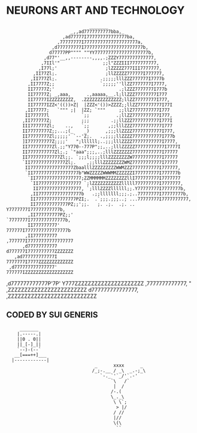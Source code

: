 # NEURONS ART AND TECHNOLOGY

 
                                   _______
                            _,,ad7777777777bba,_
                         ,ad77777I777777777777777ba,
                       ,77777777I77777777777777777777a,
                     ,d777777777I7777777777777777777777b,
                    d77777PP"""" ""YY77777777777777777777b,
                  ,d77"'__,,--------,,,,.;ZZZY7777777777777,
                 ,7IIl'"                ;;l"ZZZIII7777777777,
                ,I77l;'                  ;lZZZZZ777III7777777,
              ,II77Zl;.                  ;llZZZZZ777777I777777,
             ,II777Zl;.                .;;;;;lllZZZ777777I7777b
            ,II7777Z;;                 `;;;;;''llZZ7777777I7777,
            II77777Z;'                        .;lZZZ7777777I777b
            II77777Z; _,aaa,      .,aaaaa,__.l;llZZZ77777777I777
            II77777IZZZZZZZZZ,  .ZZZZZZZZZZZZZZ;llZZ77777777I777,
            II77777IZZ<'(())>Z|  |ZZZ<'())>ZZZZ;;llZZ777777777I77I
           ,II77777;   `""" ;|  |ZZ; `"""     ;;llZ7777777777I777
           II777777l            `;;          .;llZZ7777777777I777,
          ,II777777Z;           ;;;        .;;llZZZ7777777777I777I
          III777777Zl;    ..,   `;;       ,;;lllZZZ77777777777I777
          II77777777Z;;...;(_    _)      ,;;;llZZZZ77777777777I777,
          II77777777Zl;;;;;' `--'Z;.   .,;;;;llZZZZ77777777777I777b
          ]I777777777Z;;;;'   ";llllll;..;;;lllZZZZ77777777777I7777,
          II777777777Zl.;;"Y770--777P";;,..;lllZZZZZ77777777777I7777I
          II7777777777Zl;.; `"aaa";;;,..;lllZZZZZZZ77777777777I77777
          II777777777777Zl;;. `;;;l;;;;lllZZZZZZZZW77777777777I77777
          `II7777777777777Zl;.    ,;;lllZZZZZZZZWMZ77777777777I77777
           II7777777777777777ZbaalllZZZZZZZZZWWMZZZ7777777777I777777,
           `II77777777777777777b"WWZZZZZWWWMMZZZZZZI777777777I777777b
            `II77777777777777777;ZZMMMMMMZZZZZZZZllI777777777I7777777
             `II7777777777777777 `;lZZZZZZZZZZZlllll777777777I7777777,
              II7777777777777777, `;lllZZZZllllll;;.Y77777777I7777777b,
             ,II7777777777777777b   .;;lllllll;;;.;..77777777I77777777b,
             II777777777777777PZI;.  .`;;;.;;;..; ...77777777I7777777777,
             II777777777777PZ;;';;.   ;. .;.  .;. .. Y7777777I77777777777b,
            ,II777777777PZ;;'                        `7777777I7777777777777b,
            II777777777'                              777777I7777777777777777b
           ,II777777777                              ,777777I77777777777777777
          ,d77777777777                              d777777I7777777777ZZZZZZZ
       ,ad777777777777I                              7777777I7777ZZZZZZZZZZZZZ
     ,d777777777777777'                              777777IZZZZZZZZZZZZZZZZZZ
   ,d777777777777P'7P'                               Y777ZZZZZZZZZZZZZZZZZZZZZ
  ,7777777777777,  "                                 ,ZZZZZZZZZZZZZZZZZZZZZZZZ
 d777777777777777,                                ,ZZZZZZZZZZZZZZZZZZZZZZZZZZZ




## CODED BY SUI GENERIS

         _______
        |.-----.|
        ||0 . 0||
        ||_[-]_||
        `--)-(--`
       __[===++]___
      |------------|
									 _      xxxx      _
									/_;-.__ / _\  _.-;_\
									   `-._`'`_/'`.-'
									       `\   /`
									        |  /
									       /-.(
									       \_._\
									        \ \`;
									         > |/
									        / //
									        |//
									        \(\
									         ``
		
			
			